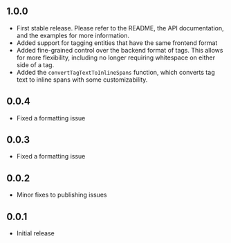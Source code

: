 ## 1.0.0

* First stable release. Please refer to the README, the API documentation, and the examples for more information.
* Added support for tagging entities that have the same frontend format
* Added fine-grained control over the backend format of tags. This allows for more flexibility, including no longer requiring whitespace on either side of a tag.
* Added the `convertTagTextToInlineSpans` function, which converts tag text to inline spans with some customizability.

## 0.0.4

* Fixed a formatting issue

## 0.0.3

* Fixed a formatting issue

## 0.0.2

* Minor fixes to publishing issues

## 0.0.1

* Initial release
